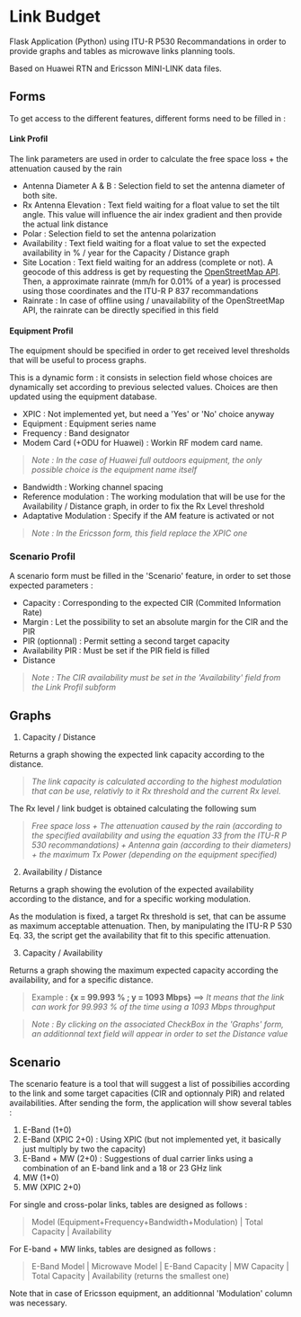 # Link Budget

Flask Application (Python) using ITU-R P530 Recommandations in order to provide graphs and tables as microwave links planning tools.

Based on Huawei RTN and Ericsson MINI-LINK data files.

## Forms
To get access to the different features, different forms need to be filled in :
#### Link Profil
The link parameters are used in order to calculate the free space loss + the attenuation caused by the rain

- Antenna Diameter A & B : Selection field to set the antenna diameter of both site. 
- Rx Antenna Elevation : Text field waiting for a float value to set the tilt angle. This value will influence the air index gradient and then provide the actual link distance
- Polar : Selection field to set the antenna polarization
- Availability : Text field waiting for a float value to set the expected availability in % / year for the Capacity / Distance graph
- Site Location : Text field waiting for an address (complete or not). A  geocode of this address is get by requesting the [OpenStreetMap API](https://nominatim.openstreetmap.org). Then, a approximate rainrate (mm/h for 0.01% of a year) is processed using those coordinates and the ITU-R P 837 recommandations
- Rainrate : In case of offline using / unavailability of the OpenStreetMap API, the rainrate can be directly specified in this field

#### Equipment Profil
The equipment should be specified in order to get received level thresholds that will be useful to process graphs.

This is a dynamic form : it consists in selection field whose choices are dynamically set according to previous selected values. Choices are then updated using the equipment database.

- XPIC : Not implemented yet, but need a 'Yes' or 'No' choice anyway
- Equipment : Equipment series name
- Frequency : Band designator
- Modem Card (+ODU for Huawei) : Workin RF modem card name. 
> *Note : In the case of Huawei full outdoors equipment, the only possible choice is the equipment name itself*
- Bandwidth : Working channel spacing
- Reference modulation : The working modulation that will be use for the Availability / Distance graph, in order to fix the Rx Level threshold
- Adaptative Modulation : Specify if the AM feature is activated or not
> *Note : In the Ericsson form, this field replace the XPIC one*

### Scenario Profil
A scenario form must be filled in the 'Scenario' feature, in order to set those expected parameters :

- Capacity : Corresponding to the expected CIR (Commited Information Rate)
- Margin : Let the possibility to set an absolute margin for the CIR and the PIR
- PIR (optionnal) :  Permit setting a second target capacity
- Availability PIR : Must be set if the PIR field is filled 
- Distance

> *Note : The CIR availability must be set in the 'Availability' field from the Link Profil subform*

## Graphs

1. Capacity / Distance 

Returns a graph showing the expected link capacity according to the distance. 

>*The link capacity is calculated according to the highest modulation that can be use, relativly to it Rx threshold and the current Rx level.*

The Rx level / link budget is obtained calculating the following sum 
>*Free space loss + The attenuation caused by the rain (according to the specified availability and using the equation 33 from the ITU-R P 530 recommandations) + Antenna gain (according to their diameters) + the maximum Tx Power (depending on the equipment specified)*


2. Availability / Distance

Returns a graph showing the evolution of the expected availability according to the distance, and for a specific working modulation.

As the modulation is fixed, a target Rx threshold is set, that can be assume as maximum acceptable attenuation. Then, by manipulating the ITU-R P 530 Eq. 33, the script get the availability that fit to this specific attenuation.

3. Capacity / Availability

Returns a graph showing the maximum expected capacity according the availability, and for a specific distance.

> Example : **{x = 99.993 % ; y = 1093 Mbps}** ==> *It means that the link can work for 99.993 % of the time using a 1093 Mbps throughput*

> *Note : By clicking on the associated CheckBox in the 'Graphs' form, an additionnal text field will appear in order to set the Distance value*  

## Scenario

The scenario feature is a tool that will suggest a list of possibilies according to the link and some target capacities (CIR and optionnaly PIR) and related availabilities. After sending the form, the application will show several tables :

1. E-Band (1+0)
2. E-Band (XPIC 2+0) : Using XPIC (but not implemented yet, it basically just multiply by two the capacity)
3. E-Band + MW (2+0) : Suggestions of dual carrier links using a combination of an E-band link and a 18 or 23 GHz link
4. MW (1+0)
5. MW (XPIC 2+0)

For single and cross-polar links, tables are designed as follows :

> Model (Equipment+Frequency+Bandwidth+Modulation) | Total Capacity | Availability

For E-band + MW links, tables are designed as follows :

> E-Band Model | Microwave Model | E-Band Capacity | MW Capacity | Total Capacity | Availability (returns the smallest one)

Note that in case of Ericsson equipment, an additionnal 'Modulation' column was necessary.






